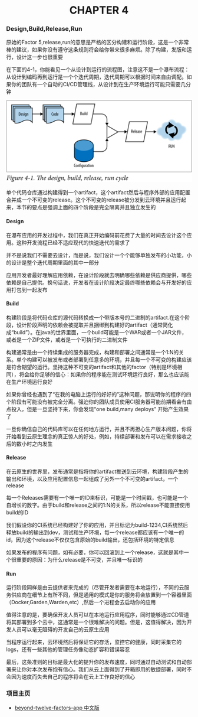 # <center>CHAPTER 4</center>

### Design,Build,Release,Run

原始的Factor 5,release,run的意思是严格的区分构建和运行阶段，这是一个非常棒的建议，如果你没有遵守这条规则将会给你带来很多麻烦。除了构建，发版和运行，设计这一步也很重要

在下面的4-1，你能看见一个从设计到运行的流程图，注意这不是一个瀑布流程：从设计到编码再到运行是一个个迭代周期，迭代周期可以根据时间来自由调配。如果你的团队有一个自动的CI/CD管理线，从设计到在生产环境运行可能只需要几分钟

![](assets/markdown-img-paste-20210218161129832.png)

单个代码仓库通过构建得到一个artifact，这个artifact然后与程序外部的应用配置合并成一个不可变的release。这个不可变的release被分发到云环境并且运行起来，本节的要点是强调上面的四个阶段是完全隔离并且独立发生的

#### Design

在瀑布应用的开发过程中，我们在真正开始编码前花费了大量的时间去设计这个应用。这种开发流程已经不适应现代的快速迭代的需求了

并不是说我们不需要去设计，而是说，我们设计一个个能够单独发布的小功能，小的设计是整个迭代周期里面的其中一部分

应用开发者最好理解应用依赖，在设计阶段就去明确哪些依赖是供应商提供，哪些依赖是自己提供。换句话说，开发者在设计阶段决定最终哪些依赖会与开发好的应用打包到一起发布

#### Build

构建阶段是将代码仓库的源代码转换成一个带版本号的二进制的artifact.在这个阶段，设计阶段声明的依赖会被提取并且捆绑到构建好的artifact（通常简化成“build”）。在java的世界里面，一个build可能是一个WAR或者一个JAR文件，或者是一个ZIP文件，或者是一个可执行的二进制文件

构建通常是由一个持续集成的服务器完成，构建和部署之间通常是一个1:N的关系。单个构建可以被发布或者部署到任意多的环境，并且每一个不可变的构建应该是符合期望的运行。坚持这种不可变的artifact和其他的factor（特别是环境相同），将会给你足够的信心：如果你的程序能在测试环境运行良好，那么也应该能在生产环境运行良好

如果你曾经也遇到了“在我的电脑上运行的好好的”这种问题，那说明你的程序的四个阶段有可能没有被完全分离。强迫你的团队成员使用CI服务器可能前期看会有由点投入，但是一旦坚持下来，你会发现“one build,many deploys” 开始产生效果了

一旦你确信自己的代码库可以在任何地方运行，并且不再担心生产版本问题，你将开始看到云原生理念的真正惊人的好处，例如，持续部署和发布可以在需求接收之后的数小时之内发生

#### Release

在云原生的世界里，发布通常是指将你的artifact推送到云环境，构建阶段产生的输出和环境，以及应用配置信息一起组成了另外一个不可变的artifact，一个release

每一个Releases需要有一个唯一的ID来标识，可能是一个时间戳，也可能是一个自增长的数字。由于build和release之间的1:N的关系，所以release不能直接使用build的ID

我们假设你的CI系统已经构建好了你的应用，并且标记为build-1234,CI系统然后释放build的输出到dev，测试和生产环境，每一个release都应该有一个唯一的id，因为这个release不仅仅包含原始的build输出，还包括环境的特定信息

如果发布的程序有问题，如有必要，你可以回滚到上一个release，这就是其中一个很重要的原因：为什么release是不可变，并且唯一标识的


#### Run

运行阶段同样是由云提供者来完成的（尽管开发者需要在本地运行），不同的云服务供应商在细节上有所不同，但是通用的模式是你的服务将会放置到一个容器里面（Docker,Garden,Warden,etc）,然后一个进程会去启动你的应用

值得注意的是，要确保开发人员可以在本地运行应用程序，同时能够通过CD管道将其部署到多个云中，这通常是一个很难解决的问题。但是，这值得解决，因为开发人员可以毫无阻碍的开发自己的云原生应用

当程序运行起来，云环境然后将保证它的存活，监控它的健康，同时采集它的logs，还有一些其他的管理任务像动态扩容和错误容忍

最后，这条准则的目标是最大化的提升你的发布速度，同时通过自动测试和自动部署来让你对本次发布抱有信心。我们从云上面得到了开箱即用的敏捷部署，同时不会因为速度而失去自己的程序将会在云上工作良好的信心

### 项目主页
* [beyond-twelve-factors-app 中文版](../README.md)
